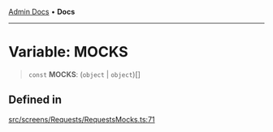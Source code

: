 [Admin Docs](/) • **Docs**

***

# Variable: MOCKS

> `const` **MOCKS**: (`object` \| `object`)[]

## Defined in

[src/screens/Requests/RequestsMocks.ts:71](https://github.com/PalisadoesFoundation/talawa-admin/blob/main/src/screens/Requests/RequestsMocks.ts#L71)
